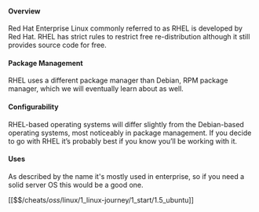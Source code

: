 #### Overview
Red Hat Enterprise Linux commonly referred to as RHEL is developed by Red Hat. RHEL has strict rules to restrict free re-distribution although it still provides source code for free.

#### Package Management
RHEL uses a different package manager than Debian, RPM package manager, which we will eventually learn about as well.

#### Configurability
RHEL-based operating systems will differ slightly from the Debian-based operating systems, most noticeably in package management. If you decide to go with RHEL it’s probably best if you know you’ll be working with it.

#### Uses
As described by the name it's mostly used in enterprise, so if you need a solid server OS this would be a good one.

[[$$$/$cheats/$oss/$linux/1_linux-journey/1_start/1.5_ubuntu]]